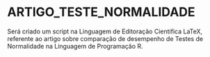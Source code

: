 # ARTIGO_TESTE_NORMALIDADE
Será criado um script na Linguagem de Editoração Cientifica LaTeX, referente ao artigo sobre comparação de desempenho de Testes de Normalidade na Linguagem de Programação R.
